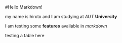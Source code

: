 #Hello Markdown!

my name is hiroto and I am studying at _AUT_ **University**

I am testing some **features** available in _markdown_ 

<table>
  <tr>testing a table here</tr>
